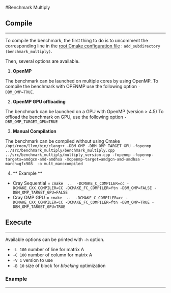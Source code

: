 #Benchmark Multiply

## Compile

-----------

To compile the benchmark, the first thing to do is to uncomment the corresponding line in the [root Cmake configuration file](src/CMakeLists.txt) : `add_subdirectory (benchmark_multiply)`.

Then, several options are available.

1. **OpenMP**

The benchmark can be launched on multiple cores by using OpenMP.
To compile the benchmark with OPENMP use the following option `-DBM_OMP=TRUE`. 

2. **OpenMP GPU offloading**

The benchmark can be launched on a GPU with OpenMP (version > 4.5)
To offload the benchmark on GPU, use the following option `-DBM_OMP_TARGET_GPU=TRUE`

3. **Manual Compilation**

The benchmark can be compiled without using Cmake
` /opt/rocm/llvm/bin/clang++ -DBM_OMP -DBM_OMP_TARGET_GPU -fopenmp ../src/benchmark_multiply/benchmark_multiply.cpp ../src/benchmark_multiply/multiply_version.cpp -fopenmp -fopenmp-targets=amdgcn-amd-amdhsa -Xopenmp-target=amdgcn-amd-amdhsa -march=gfx908  -o mult_manocompiled`


4. ** Example **
- Cray Sequential = ``cmake  ..  -DCMAKE_C_COMPILER=cc -DCMAKE_CXX_COMPILER=CC -DCMAKE_FC_COMPILER=ftn -DBM_OMP=FALSE -DBM_OMP_TARGET_GPU=FALSE``
- Cray OMP GPU = ``cmake  ..  -DCMAKE_C_COMPILER=cc -DCMAKE_CXX_COMPILER=CC -DCMAKE_FC_COMPILER=ftn -DBM_OMP=TRUE -DBM_OMP_TARGET_GPU=TRUE``
## Execute

----------

Available options can be printed with `-h` option.
- ``-L 100`` number of line for matrix A
- ``-C 100`` number of column for matrix A
- ``-V 1``   version to use
- ``-B 10`` size of block for *blocking* optimization


### Example

------------


